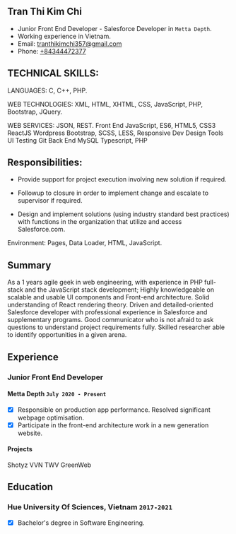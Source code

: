 ## Tran Thi Kim Chi

* Junior Front End Developer - Salesforce Developer in `Metta Depth`.
* Working experience in Vietnam.
* Email: [tranthikimchi357@gmail.com](tranthikimchi357)
* Phone: [+84344472377](+84344472377)

## TECHNICAL SKILLS:

LANGUAGES: C, C++, PHP.

WEB TECHNOLOGIES: XML, HTML, XHTML, CSS, JavaScript, PHP, Bootstrap, JQuery.

WEB SERVICES: JSON, REST.
Front End
  JavaScript, ES6, HTML5, CSS3
  ReactJS
  Wordpress
  Bootstrap, SCSS, LESS, Responsive
Dev
  Design Tools
  UI Testing
  Git
Back End
  MySQL
  Typescript, PHP

## Responsibilities:
- Provide support for project execution involving new solution if required.

- Followup to closure in order to implement change and escalate to supervisor if required.

- Design and implement solutions (using industry standard best practices) with functions in the organization that utilize and access Salesforce.com.


Environment: Pages, Data Loader, HTML, JavaScript.

## Summary

As a 1 years agile geek in web engineering, with experience in PHP full-stack and the JavaScript stack development;
Highly knowledgeable on scalable and usable UI components and Front-end architecture. Solid understanding of React rendering theory. Driven and detailed-oriented Salesforce developer with professional experience in Salesforce and supplementary programs. Good communicator who is not afraid to ask questions to understand project requirements fully. Skilled researcher able to identify opportunities in a given arena.

## Experience

### Junior Front End Developer
#### Metta Depth `July 2020 - Present`
- [x] Responsible on production app performance. Resolved significant webpage optimisation.
- [x] Participate in the front-end architecture work in a new generation website.
#### Projects
 Shotyz
 VVN
 TWV
 GreenWeb

## Education

### Hue University Of Sciences, Vietnam `2017-2021`
- [x] Bachelor's degree in Software Engineering.
